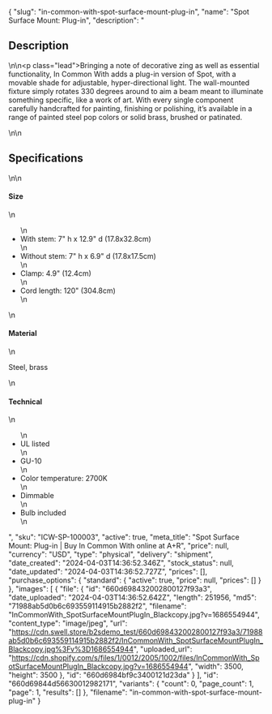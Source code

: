 {
  "slug": "in-common-with-spot-surface-mount-plug-in",
  "name": "Spot Surface Mount: Plug-in",
  "description": "<h2>Description</h2>\n<!-- split -->\n<p class=\"lead\">Bringing a note of decorative zing as well as essential functionality, In Common With adds a plug-in version of Spot, with a movable shade for adjustable, hyper-directional light. The wall-mounted fixture simply rotates 330 degrees around to aim a beam meant to illuminate something specific, like a work of art. With every single component carefully handcrafted for painting, finishing or polishing, it’s available in a range of painted steel pop colors or solid brass, brushed or patinated.</p>\n<!-- split -->\n<h2>Specifications</h2>\n<!-- split -->\n<h4>Size</h4>\n<ul>\n<li>With stem: 7\" h x 12.9\" d (17.8x32.8cm)</li>\n<li>Without stem: 7\" h x 6.9\" d (17.8x17.5cm)</li>\n<li>Clamp: 4.9\" (12.4cm)</li>\n<li>Cord length: 120\" (304.8cm)</li>\n</ul>\n<h4>Material</h4>\n<p>Steel, brass</p>\n<h4>Technical</h4>\n<ul>\n<li>UL listed</li>\n<li>GU-10</li>\n<li>Color temperature: 2700K</li>\n<li>Dimmable</li>\n<li>Bulb included</li>\n</ul>",
  "sku": "ICW-SP-100003",
  "active": true,
  "meta_title": "Spot Surface Mount: Plug-in | Buy In Common With online at A+R",
  "price": null,
  "currency": "USD",
  "type": "physical",
  "delivery": "shipment",
  "date_created": "2024-04-03T14:36:52.346Z",
  "stock_status": null,
  "date_updated": "2024-04-03T14:36:52.727Z",
  "prices": [],
  "purchase_options": {
    "standard": {
      "active": true,
      "price": null,
      "prices": []
    }
  },
  "images": [
    {
      "file": {
        "id": "660d698432002800127f93a3",
        "date_uploaded": "2024-04-03T14:36:52.642Z",
        "length": 251956,
        "md5": "71988ab5d0b6c693559114915b2882f2",
        "filename": "InCommonWith_SpotSurfaceMountPlugIn_Blackcopy.jpg?v=1686554944",
        "content_type": "image/jpeg",
        "url": "https://cdn.swell.store/b2sdemo_test/660d698432002800127f93a3/71988ab5d0b6c693559114915b2882f2/InCommonWith_SpotSurfaceMountPlugIn_Blackcopy.jpg%3Fv%3D1686554944",
        "uploaded_url": "https://cdn.shopify.com/s/files/1/0012/2005/1002/files/InCommonWith_SpotSurfaceMountPlugIn_Blackcopy.jpg?v=1686554944",
        "width": 3500,
        "height": 3500
      },
      "id": "660d6984bf9c3400121d23da"
    }
  ],
  "id": "660d69844d56630012982171",
  "variants": {
    "count": 0,
    "page_count": 1,
    "page": 1,
    "results": []
  },
  "filename": "in-common-with-spot-surface-mount-plug-in"
}